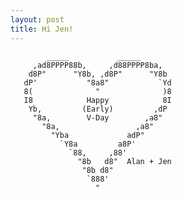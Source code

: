 ```yaml
---
layout: post
title: Hi Jen!
---
```


            _____           _____
         ,ad8PPPP88b,     ,d88PPPP8ba,
        d8P"      "Y8b, ,d8P"      "Y8b
       dP'           "8a8"           `Yd
       8(              "              )8
       I8            Happy            8I
        Yb,         (Early)         ,dP
         "8a,        V-Day        ,a8"
           "8a,                 ,a8"
             "Yba             adP"
               `Y8a         a8P'
                 `88,     ,88'
                   "8b   d8"  Alan + Jen
                    "8b d8"
                     `888'
                       "
